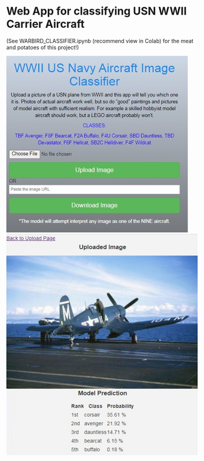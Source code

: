 # Web App for classifying USN WWII Carrier Aircraft

(See WARBIRD_CLASSIFIER.ipynb (recommend view in Colab) for the meat and potatoes of this project!)

![Screenshot](home.jpg)
![Screenshot](prediction.jpg)
